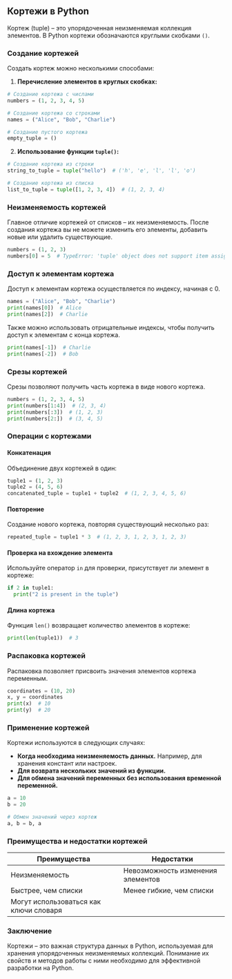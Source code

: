 ## Кортежи в Python

Кортеж (tuple) – это упорядоченная неизменяемая коллекция элементов. В Python кортежи обозначаются круглыми скобками `()`. 

### Создание кортежей

Создать кортеж можно несколькими способами:

1. **Перечисление элементов в круглых скобках:**

```python
# Создание кортежа с числами
numbers = (1, 2, 3, 4, 5)

# Создание кортежа со строками
names = ("Alice", "Bob", "Charlie")

# Создание пустого кортежа
empty_tuple = ()
```

2. **Использование функции `tuple()`:**

```python
# Создание кортежа из строки
string_to_tuple = tuple("hello")  # ('h', 'e', 'l', 'l', 'o')

# Создание кортежа из списка
list_to_tuple = tuple([1, 2, 3, 4])  # (1, 2, 3, 4)
```

### Неизменяемость кортежей

Главное отличие кортежей от списков – их неизменяемость. После создания кортежа вы не можете изменить его элементы, добавить новые или удалить существующие.

```python
numbers = (1, 2, 3)
numbers[0] = 5  # TypeError: 'tuple' object does not support item assignment
```

### Доступ к элементам кортежа

Доступ к элементам кортежа осуществляется по индексу, начиная с 0.

```python
names = ("Alice", "Bob", "Charlie")
print(names[0])  # Alice
print(names[2])  # Charlie
```

Также можно использовать отрицательные индексы, чтобы получить доступ к элементам с конца кортежа.

```python
print(names[-1])  # Charlie
print(names[-2])  # Bob
```

### Срезы кортежей

Срезы позволяют получить часть кортежа в виде нового кортежа.

```python
numbers = (1, 2, 3, 4, 5)
print(numbers[1:4])  # (2, 3, 4)
print(numbers[:3])  # (1, 2, 3)
print(numbers[2:])  # (3, 4, 5)
```

### Операции с кортежами

#### Конкатенация

Объединение двух кортежей в один:

```python
tuple1 = (1, 2, 3)
tuple2 = (4, 5, 6)
concatenated_tuple = tuple1 + tuple2  # (1, 2, 3, 4, 5, 6)
```

#### Повторение

Создание нового кортежа, повторяя существующий несколько раз:

```python
repeated_tuple = tuple1 * 3  # (1, 2, 3, 1, 2, 3, 1, 2, 3)
```

#### Проверка на вхождение элемента

Используйте оператор `in` для проверки, присутствует ли элемент в кортеже:

```python
if 2 in tuple1:
  print("2 is present in the tuple")
```

#### Длина кортежа

Функция `len()` возвращает количество элементов в кортеже:

```python
print(len(tuple1))  # 3
```

### Распаковка кортежей

Распаковка позволяет присвоить значения элементов кортежа переменным.

```python
coordinates = (10, 20)
x, y = coordinates
print(x)  # 10
print(y)  # 20
```

### Применение кортежей

Кортежи используются в следующих случаях:

* **Когда необходима неизменяемость данных.** Например, для хранения констант или настроек.
* **Для возврата нескольких значений из функции.**
* **Для обмена значений переменных без использования временной переменной.**

```python
a = 10
b = 20

# Обмен значений через кортеж
a, b = b, a
```

### Преимущества и недостатки кортежей

| Преимущества | Недостатки |
|---|---|
| Неизменяемость | Невозможность изменения элементов |
| Быстрее, чем списки | Менее гибкие, чем списки |
| Могут использоваться как ключи словаря |  |

### Заключение

Кортежи – это важная структура данных в Python, используемая для хранения упорядоченных неизменяемых коллекций. Понимание их свойств и методов работы с ними необходимо для эффективной разработки на Python.
